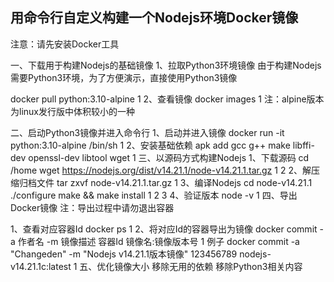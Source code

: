 ## 用命令行自定义构建一个Nodejs环境Docker镜像



注意：请先安装Docker工具

一、下载用于构建Nodejs的基础镜像
1、拉取Python3环境镜像
由于构建Nodejs需要Python3环境，为了方便演示，直接使用Python3镜像

docker pull python:3.10-alpine
1
2、查看镜像
docker images
1
注：alpine版本为linux发行版中体积较小的一种

二、启动Python3镜像并进入命令行
1、启动并进入镜像
docker run -it python:3.10-alpine /bin/sh
1
2、安装基础依赖
apk add gcc g++ make libffi-dev openssl-dev libtool wget
1
三、以源码方式构建Nodejs
1、下载源码
cd /home
wget https://nodejs.org/dist/v14.21.1/node-v14.21.1.tar.gz
1
2
2、解压缩归档文件
tar zxvf node-v14.21.1.tar.gz
1
3、编译Nodejs
cd node-v14.21.1
./configure
make && make install
1
2
3
4、验证版本
node -v
1
四、导出Docker镜像
注：导出过程中请勿退出容器

1、查看对应容器Id
docker ps
1
2、将对应Id的容器导出为镜像
docker commit -a 作者名 -m 镜像描述 容器Id 镜像名:镜像版本号
1
例子
docker commit -a "Changeden" -m "Nodejs v14.21.1版本镜像" 123456789 nodejs-v14.21.1c:latest
1
五、优化镜像大小
移除无用的依赖
移除Python3相关内容